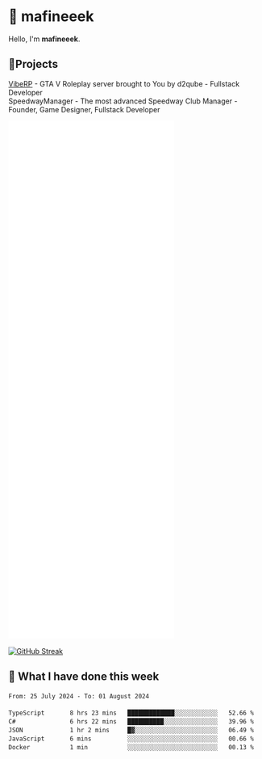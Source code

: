 # 👋 mafineeek
Hello, I'm **mafineeek**.

## 📝Projects

[VibeRP](https://v-rp.pl) - GTA V Roleplay server brought to You by d2qube - Fullstack Developer<br/>
SpeedwayManager - The most advanced Speedway Club Manager - Founder, Game Designer, Fullstack Developer


![](./github-metrics.svg)

[![GitHub Streak](https://streak-stats.demolab.com/?user=mafineeek)](https://git.io/streak-stats)

## 📰 What I have done this week
<!--START_SECTION:waka-->

```txt
From: 25 July 2024 - To: 01 August 2024

TypeScript       8 hrs 23 mins   █████████████░░░░░░░░░░░░   52.66 %
C#               6 hrs 22 mins   ██████████░░░░░░░░░░░░░░░   39.96 %
JSON             1 hr 2 mins     █▓░░░░░░░░░░░░░░░░░░░░░░░   06.49 %
JavaScript       6 mins          ░░░░░░░░░░░░░░░░░░░░░░░░░   00.66 %
Docker           1 min           ░░░░░░░░░░░░░░░░░░░░░░░░░   00.13 %
```

<!--END_SECTION:waka-->
